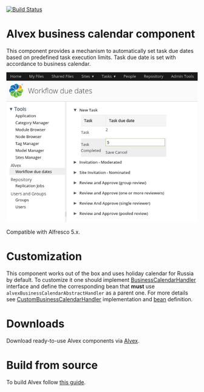 [![Build Status](https://travis-ci.org/ITDSystems/alvex-business-calendar.svg?branch=master)](https://travis-ci.org/ITDSystems/alvex-business-calendar)

Alvex business calendar component
================================

This component provides a mechanism to automatically set task due dates based on predefined task execution limits. Task due date is set with accordance to business calendar.

![image](https://github.com/ITDSystems/alvex/blob/master/img/alvex-configure-due-dates.png?raw=true)


Compatible with Alfresco 5.x.

# Customization

This component works out of the box and uses holiday calendar for Russia by default. To customize it one should implement [BusinessCalendarHandler](https://github.com/ITDSystems/alvex-business-calendar/blob/master/repo/src/main/java/com/alvexcore/repo/bcal/BusinessCalendarHandler.java) interface and define the corresponding bean that **must** use `alvexBusinessCalendarAbstractHandler` as a parent one. For more details see [CustomBusinessCalendarHandler](https://github.com/ITDSystems/alvex-business-calendar/blob/master/repo/src/main/java/com/alvexcore/repo/bcal/CustomBusinessCalendarHandler.java) implementation and [bean](https://github.com/ITDSystems/alvex-business-calendar/blob/master/repo/src/main/amp/config/alfresco/module/business-calendar/context/alvex-business-calendar-context.xml#L14) definition.

# Downloads

Download ready-to-use Alvex components via [Alvex](https://github.com/ITDSystems/alvex#downloads).

# Build from source

To build Alvex follow [this guide](https://github.com/ITDSystems/alvex#build-component-from-source).

